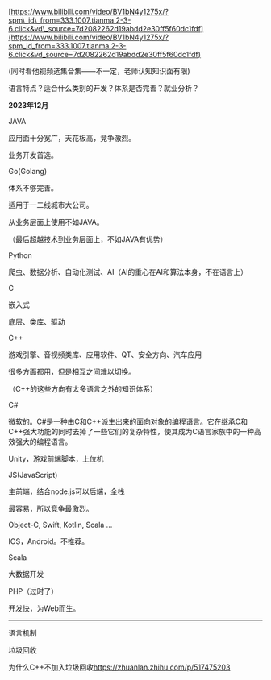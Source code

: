 [https://www.bilibili.com/video/BV1bN4y1275x/?spm\_id\_from=333.1007.tianma.2-3-6.click&vd\_source=7d2082262d19abdd2e30ff5f60dc1fdf](https://www.bilibili.com/video/BV1bN4y1275x/?spm_id_from=333.1007.tianma.2-3-6.click&vd_source=7d2082262d19abdd2e30ff5f60dc1fdf)

(同时看他视频选集合集——不一定，老师认知知识面有限)

语言特点？适合什么类别的开发？体系是否完善？就业分析？

**2023年12月**

JAVA

 应用面十分宽广，天花板高，竞争激烈。

 业务开发首选。

Go(Golang)

 体系不够完善。

 适用于一二线城市大公司。

 从业务层面上使用不如JAVA。

 （最后超越技术到业务层面上，不如JAVA有优势）

Python

 爬虫、数据分析、自动化测试、AI（AI的重心在AI和算法本身，不在语言上）

C

 嵌入式

 底层、类库、驱动

C++

 游戏引擎、音视频类库、应用软件、QT、安全方向、汽车应用

 很多方面都用，但是相互之间难以切换。

 （C++的这些方向有太多语言之外的知识体系）

C\#

 微软的。C\#是一种由C和C++派生出来的面向对象的编程语言。它在继承C和C++强大功能的同时去掉了一些它们的复杂特性，使其成为C语言家族中的一种高效强大的编程语言。

 Unity，游戏前端脚本，上位机

JS(JavaScript)

 主前端，结合node.js可以后端，全栈

 最容易，所以竞争最激烈。 

Object-C, Swift, Kotlin, Scala ...

 IOS，Android。不推荐。

Scala

 大数据开发

PHP（过时了）

 开发快，为Web而生。

---

语言机制

垃圾回收

为什么C++不加入垃圾回收<https://zhuanlan.zhihu.com/p/517475203>

```c

```
